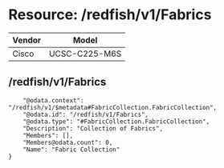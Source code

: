 # Resource: /redfish/v1/Fabrics

Vendor | Model
--- | ---
Cisco | UCSC-C225-M6S

## /redfish/v1/Fabrics

```{
    "@odata.context": "/redfish/v1/$metadata#FabricCollection.FabricCollection",
    "@odata.id": "/redfish/v1/Fabrics",
    "@odata.type": "#FabricCollection.FabricCollection",
    "Description": "Collection of Fabrics",
    "Members": [],
    "Members@odata.count": 0,
    "Name": "Fabric Collection"
}
```

